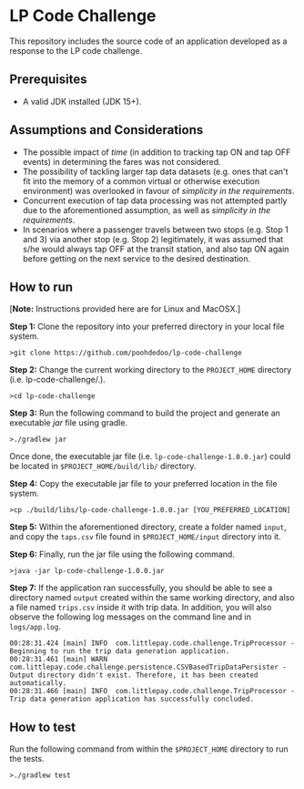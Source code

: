 # LP Code Challenge
This repository includes the source code of an application developed as a response to the LP code challenge.

## Prerequisites
* A valid JDK installed (JDK 15+).

## Assumptions and Considerations

* The possible impact of _time_ (in addition to tracking tap ON and tap OFF events) in determining the fares was not considered. 
* The possibility of tackling larger tap data datasets (e.g. ones that can't fit into the memory of a common virtual or otherwise execution environment) was overlooked in favour of _simplicity in the requirements_.
* Concurrent execution of tap data processing was not attempted partly due to the aforementioned assumption, as well as _simplicity in the requirements_.
* In scenarios where a passenger travels between two stops (e.g. Stop 1 and 3) via another stop (e.g. Stop 2) legitimately, it was assumed that s/he would always tap OFF at the transit station, and also tap ON again before getting on the next service to the desired destination.

## How to run

[**Note:** Instructions provided here are for Linux and MacOSX.]

**Step 1:** Clone the repository into your preferred directory in your local file system.

`>git clone https://github.com/poohdedoo/lp-code-challenge`

**Step 2:** Change the current working directory to the `PROJECT_HOME` directory (i.e. lp-code-challenge/.).

`>cd lp-code-challenge`

**Step 3:** Run the following command to build the project and generate an executable _jar_ file using gradle.

`>./gradlew jar`

Once done, the executable jar file (i.e. `lp-code-challenge-1.0.0.jar`) could be located in `$PROJECT_HOME/build/lib/` directory.

**Step 4:** Copy the executable jar file to your preferred location in the file system.

`>cp ./build/libs/lp-code-challenge-1.0.0.jar [YOU_PREFERRED_LOCATION]`

**Step 5:** Within the aforementioned directory, create a folder named `input`, and copy the `taps.csv` file found in `$PROJECT_HOME/input` directory into it.

**Step 6:** Finally, run the jar file using the following command.

`>java -jar lp-code-challenge-1.0.0.jar`

**Step 7:** If the application ran successfully, you should be able to see a directory named `output` created within the same working directory, and also a file named `trips.csv` inside it with trip data. 
In addition, you will also observe the following log messages on the command line and in `logs/app.log`.

```
00:28:31.424 [main] INFO  com.littlepay.code.challenge.TripProcessor - Beginning to run the trip data generation application.
00:28:31.461 [main] WARN  com.littlepay.code.challenge.persistence.CSVBasedTripDataPersister - Output directory didn't exist. Therefore, it has been created automatically.
00:28:31.466 [main] INFO  com.littlepay.code.challenge.TripProcessor - Trip data generation application has successfully concluded.
```

## How to test

Run the following command from within the `$PROJECT_HOME` directory to run the tests.

`>./gradlew test`